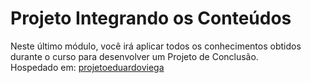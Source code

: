 # Projeto Integrando os Conteúdos

Neste último módulo, você irá aplicar todos os conhecimentos obtidos durante o curso para desenvolver um Projeto de Conclusão.<br>
Hospedado em: [projetoeduardoviega](http://www.projetoeduardoviega.tk:3000/produtos)
